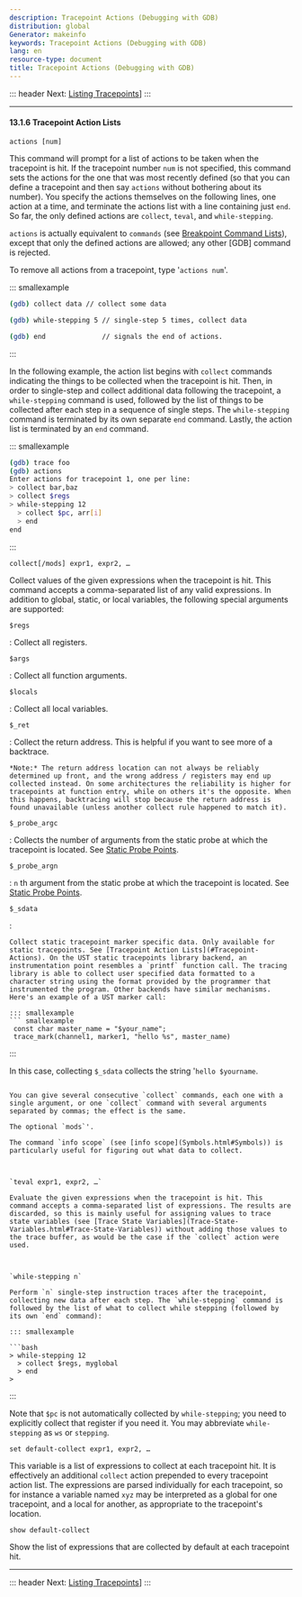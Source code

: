 ```yaml
---
description: Tracepoint Actions (Debugging with GDB)
distribution: global
Generator: makeinfo
keywords: Tracepoint Actions (Debugging with GDB)
lang: en
resource-type: document
title: Tracepoint Actions (Debugging with GDB)
---
```

::: header
Next: [Listing Tracepoints](Listing-Tracepoints.html#Listing-Tracepoints)]
:::

---

#### 13.1.6 Tracepoint Action Lists

`actions [num]`

This command will prompt for a list of actions to be taken when the tracepoint is hit. If the tracepoint number `num` is not specified, this command sets the actions for the one that was most recently defined (so that you can define a tracepoint and then say `actions` without bothering about its number). You specify the actions themselves on the following lines, one action at a time, and terminate the actions list with a line containing just `end`. So far, the only defined actions are `collect`, `teval`, and `while-stepping`.

`actions` is actually equivalent to `commands` (see [Breakpoint Command Lists](Break-Commands.html#Break-Commands)), except that only the defined actions are allowed; any other [GDB] command is rejected.

To remove all actions from a tracepoint, type '`actions num`'.

::: smallexample

```bash
(gdb) collect data // collect some data

(gdb) while-stepping 5 // single-step 5 times, collect data

(gdb) end              // signals the end of actions.
```

:::

In the following example, the action list begins with `collect` commands indicating the things to be collected when the tracepoint is hit. Then, in order to single-step and collect additional data following the tracepoint, a `while-stepping` command is used, followed by the list of things to be collected after each step in a sequence of single steps. The `while-stepping` command is terminated by its own separate `end` command. Lastly, the action list is terminated by an `end` command.

::: smallexample

```bash
(gdb) trace foo
(gdb) actions
Enter actions for tracepoint 1, one per line:
> collect bar,baz
> collect $regs
> while-stepping 12
  > collect $pc, arr[i]
  > end
end
```

:::

`collect[/mods] expr1, expr2, …`

Collect values of the given expressions when the tracepoint is hit. This command accepts a comma-separated list of any valid expressions. In addition to global, static, or local variables, the following special arguments are supported:

`$regs`

:   Collect all registers.

`$args`

:   Collect all function arguments.

`$locals`

:   Collect all local variables.

`$_ret`

:   Collect the return address. This is helpful if you want to see more of a backtrace.

```
*Note:* The return address location can not always be reliably determined up front, and the wrong address / registers may end up collected instead. On some architectures the reliability is higher for tracepoints at function entry, while on others it's the opposite. When this happens, backtracing will stop because the return address is found unavailable (unless another collect rule happened to match it).
```

`$_probe_argc`

:   Collects the number of arguments from the static probe at which the tracepoint is located. See [Static Probe Points](Static-Probe-Points.html#Static-Probe-Points).

`$_probe_argn`

:   `n` th argument from the static probe at which the tracepoint is located. See [Static Probe Points](Static-Probe-Points.html#Static-Probe-Points).

`$_sdata`

:

```
Collect static tracepoint marker specific data. Only available for static tracepoints. See [Tracepoint Action Lists](#Tracepoint-Actions). On the UST static tracepoints library backend, an instrumentation point resembles a `printf` function call. The tracing library is able to collect user specified data formatted to a character string using the format provided by the programmer that instrumented the program. Other backends have similar mechanisms. Here's an example of a UST marker call:

::: smallexample
``` smallexample
 const char master_name = "$your_name";
 trace_mark(channel1, marker1, "hello %s", master_name)
```

:::

In this case, collecting `$_sdata` collects the string '`hello $yourname`.

```

You can give several consecutive `collect` commands, each one with a single argument, or one `collect` command with several arguments separated by commas; the effect is the same.

The optional `mods`'.

The command `info scope` (see [info scope](Symbols.html#Symbols)) is particularly useful for figuring out what data to collect.



`teval expr1, expr2, …`

Evaluate the given expressions when the tracepoint is hit. This command accepts a comma-separated list of expressions. The results are discarded, so this is mainly useful for assigning values to trace state variables (see [Trace State Variables](Trace-State-Variables.html#Trace-State-Variables)) without adding those values to the trace buffer, as would be the case if the `collect` action were used.



`while-stepping n`

Perform `n` single-step instruction traces after the tracepoint, collecting new data after each step. The `while-stepping` command is followed by the list of what to collect while stepping (followed by its own `end` command):

::: smallexample

```bash
> while-stepping 12
  > collect $regs, myglobal
  > end
>
```

:::

Note that `$pc` is not automatically collected by `while-stepping`; you need to explicitly collect that register if you need it. You may abbreviate `while-stepping` as `ws` or `stepping`.

`set default-collect expr1, expr2, …`

This variable is a list of expressions to collect at each tracepoint hit. It is effectively an additional `collect` action prepended to every tracepoint action list. The expressions are parsed individually for each tracepoint, so for instance a variable named `xyz` may be interpreted as a global for one tracepoint, and a local for another, as appropriate to the tracepoint's location.

`show default-collect`

Show the list of expressions that are collected by default at each tracepoint hit.

---

::: header
Next: [Listing Tracepoints](Listing-Tracepoints.html#Listing-Tracepoints)]
:::
